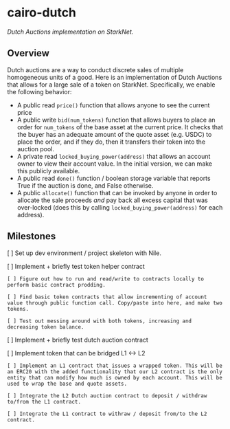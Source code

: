 # cairo-dutch
*Dutch Auctions implementation on StarkNet.*

## Overview
Dutch auctions are a way to conduct discrete sales of multiple homogeneous units of a good. Here is an implementation of Dutch Auctions that allows for a large sale of a token on StarkNet. Specifically, we enable the following behavior:
* A public read `price()` function that allows anyone to see the current price
* A public write `bid(num_tokens)` function that allows buyers to place an order for `num_tokens` of the base asset at the current price. It checks that the buyer has an adequate amount of the quote asset (e.g. USDC) to place the order, and if they do, then it transfers their token into the auction pool.
* A private read `locked_buying_power(address)` that allows an account owner to view their account value. In the initial version, we can make this publicly available.
* A public read `done()` function / boolean storage variable that reports True if the auction is done, and False otherwise.
* A public `allocate()` function that can be invoked by anyone in order to allocate the sale proceeds _and_ pay back all excess capital that was over-locked (does this by calling `locked_buying_power(address)` for each address).

## Milestones
[ ] Set up dev environment / project skeleton with Nile.

[ ] Implement + briefly test token helper contract

    [ ] Figure out how to run and read/write to contracts locally to perform basic contract prodding.

    [ ] Find basic token contracts that allow incrementing of account value through public function call. Copy/paste into here, and make two tokens.

    [ ] Test out messing around with both tokens, increasing and decreasing token balance.
[ ] Implement + briefly test dutch auction contract

[ ] Implement token that can be bridged L1 <-> L2

    [ ] Implement an L1 contract that issues a wrapped token. This will be an ERC20 with the added functionality that our L2 contract is the only entity that can modify how much is owned by each account. This will be used to wrap the base and quote assets.

    [ ] Integrate the L2 Dutch auction contract to deposit / withdraw to/from the L1 contract.

    [ ] Integrate the L1 contract to withraw / deposit from/to the L2 contract.